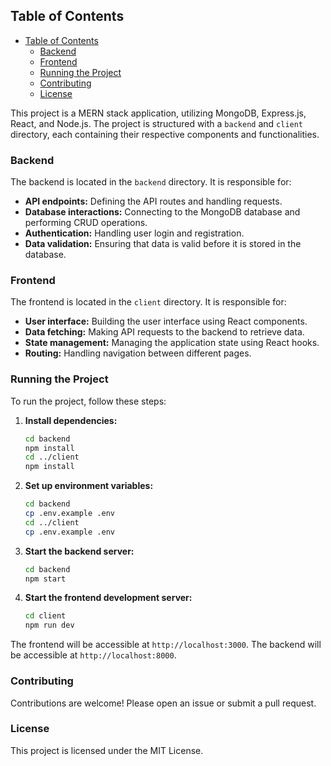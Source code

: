 ## Table of Contents

- [Table of Contents](#table-of-contents)
  - [Backend](#backend)
  - [Frontend](#frontend)
  - [Running the Project](#running-the-project)
  - [Contributing](#contributing)
  - [License](#license)

This project is a MERN stack application, utilizing MongoDB, Express.js, React, and Node.js. The project is structured with a `backend` and `client` directory, each containing their respective components and functionalities.

### Backend

The backend is located in the `backend` directory. It is responsible for:

- **API endpoints:** Defining the API routes and handling requests.
- **Database interactions:** Connecting to the MongoDB database and performing CRUD operations.
- **Authentication:** Handling user login and registration.
- **Data validation:** Ensuring that data is valid before it is stored in the database.

### Frontend

The frontend is located in the `client` directory. It is responsible for:

- **User interface:** Building the user interface using React components.
- **Data fetching:** Making API requests to the backend to retrieve data.
- **State management:** Managing the application state using React hooks.
- **Routing:** Handling navigation between different pages.

### Running the Project

To run the project, follow these steps:

1. **Install dependencies:**

   ```bash
   cd backend
   npm install
   cd ../client
   npm install
   ```

2. **Set up environment variables:**

   ```bash
   cd backend
   cp .env.example .env
   cd ../client
   cp .env.example .env
   ```

3. **Start the backend server:**

   ```bash
   cd backend
   npm start
   ```

4. **Start the frontend development server:**
   ```bash
   cd client
   npm run dev
   ```

The frontend will be accessible at `http://localhost:3000`.
The backend will be accessible at `http://localhost:8000`.

### Contributing

Contributions are welcome! Please open an issue or submit a pull request.

### License

This project is licensed under the MIT License.

